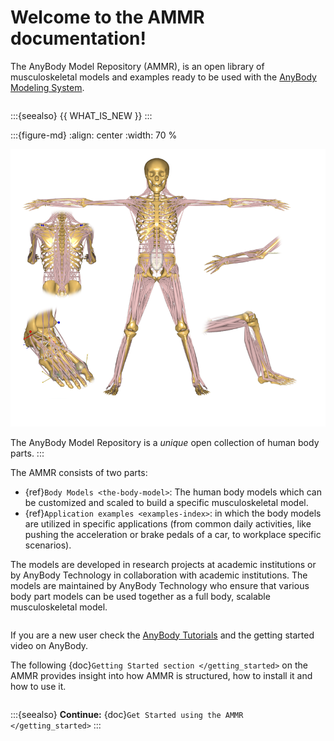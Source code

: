 # Welcome to the AMMR documentation!

The AnyBody Model Repository (AMMR), is an open library of
musculoskeletal models and examples ready to be used with the [AnyBody Modeling
System][anybody modeling system].

```{rst-class} float-right
```

:::{seealso}
{{ WHAT_IS_NEW }}
:::

:::{figure-md} 
:align: center
:width: 70 %

![The AnyBody Model Repository](_static/ammr_bodyparts.png)

The AnyBody Model Repository is a *unique* open collection of human body parts.
:::

The AMMR consists of two parts:

- {ref}`Body Models <the-body-model>`: The human body models which can be 
  customized and scaled to build a specific musculoskeletal model.
- {ref}`Application examples <examples-index>`: in which the body models are 
  utilized in specific applications (from common daily activities, like pushing
  the acceleration or brake pedals of a car, to workplace specific scenarios).

The models are developed in research projects at academic institutions or by
AnyBody Technology in collaboration with academic institutions. The models are
maintained by AnyBody Technology who ensure that various body part models can be
used together as a full body, scalable musculoskeletal model.


```{rubric} First time you're using AMMR?
```

If you are a new user check the [AnyBody Tutorials](https://anyscript.org/tutorials) and the getting started video on AnyBody.

The following {doc}`Getting Started section </getting_started>` on the AMMR provides insight into how AMMR is structured, how to
install it and how to use it.

```{rst-class} without-title
```

:::{seealso}
**Continue:** {doc}`Get Started using the AMMR </getting_started>`
:::

[anybody modeling system]: https://www.anybodytech.com/software/anybodymodelingsystem/
